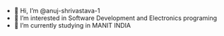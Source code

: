 - 👋 Hi, I’m @anuj-shrivastava-1
- 👀 I’m interested in Software Development and Electronics programing
- 🌱 I’m currently studying in MANIT INDIA

<!---
anuj-shrivastava-1/anuj-shrivastava-1 is a ✨ special ✨ repository because its `README.md` (this file) appears on your GitHub profile.
You can click the Preview link to take a look at your changes.
--->
